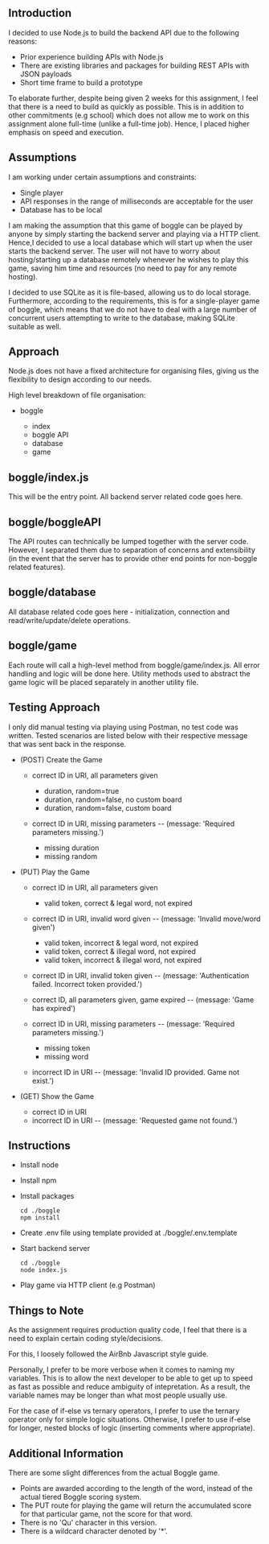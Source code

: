 ## Introduction

I decided to use Node.js to build the backend API due to the following reasons:

- Prior experience building APIs with Node.js
- There are existing libraries and packages for building REST APIs with JSON payloads
- Short time frame to build a prototype

To elaborate further, despite being given 2 weeks for this assignment, I feel that there is a need to build as quickly as possible. This is in addition to other commitments (e.g school) which does not allow me to work on this assignment alone full-time (unlike a full-time job). Hence, I placed higher emphasis on speed and execution.

## Assumptions

I am working under certain assumptions and constraints:

- Single player
- API responses in the range of milliseconds are acceptable for the user
- Database has to be local

I am making the assumption that this game of boggle can be played by anyone by simply starting the backend server and playing via a HTTP client. Hence,I decided to use a local database which will start up when the user starts the backend server. The user will not have to worry about hosting/starting up a database remotely whenever he wishes to play this game, saving him time and resources (no need to pay for any remote hosting).

I decided to use SQLite as it is file-based, allowing us to do local storage. Furthermore, according to the requirements, this is for a single-player game of boggle, which means that we do not have to deal with a large number of concurrent users attempting to write to the database, making SQLite suitable as well.

## Approach

Node.js does not have a fixed architecture for organising files, giving us the flexibility to design according to our needs.

High level breakdown of file organisation:

- boggle

  - index
  - boggle API
  - database
  - game

## boggle/index.js

This will be the entry point. All backend server related code goes here.

## boggle/boggleAPI

The API routes can technically be lumped together with the server code. However, I separated them due to separation of concerns and extensibility (in the event that the server has to provide other end points for non-boggle related features).

## boggle/database

All database related code goes here - initialization, connection and read/write/update/delete operations.

## boggle/game

Each route will call a high-level method from boggle/game/index.js. All error handling and logic will be done here. Utility methods used to abstract the game logic will be placed separately in another utility file.

## Testing Approach

I only did manual testing via playing using Postman, no test code was written. Tested scenarios are listed below with their respective message that was sent back in the response.

- (POST) Create the Game

  - correct ID in URI, all parameters given

    - duration, random=true
    - duration, random=false, no custom board
    - duration, random=false, custom board

  - correct ID in URI, missing parameters -- (message: 'Required parameters missing.')
    - missing duration
    - missing random

- (PUT) Play the Game

  - correct ID in URI, all parameters given
    - valid token, correct & legal word, not expired
  - correct ID in URI, invalid word given -- (message: 'Invalid move/word given')

    - valid token, incorrect & legal word, not expired
    - valid token, correct & illegal word, not expired
    - valid token, incorrect & illegal word, not expired

  - correct ID in URI, invalid token given -- (message: 'Authentication failed. Incorrect token provided.')
  - correct ID, all parameters given, game expired -- (message: 'Game has expired')

  - correct ID in URI, missing parameters -- (message: 'Required parameters missing.')

    - missing token
    - missing word

  - incorrect ID in URI -- (message: 'Invalid ID provided. Game not exist.')

- (GET) Show the Game
  - correct ID in URI
  - incorrect ID in URI -- (message: 'Requested game not found.')

## Instructions

- Install node
- Install npm
- Install packages

  ```
  cd ./boggle
  npm install
  ```

- Create .env file using template provided at ./boggle/.env.template
- Start backend server

  ```
  cd ./boggle
  node index.js
  ```

- Play game via HTTP client (e.g Postman)

## Things to Note

As the assignment requires production quality code, I feel that there is a need to explain certain coding style/decisions.

For this, I loosely followed the AirBnb Javascript style guide.

Personally, I prefer to be more verbose when it comes to naming my variables. This is to allow the next developer to be able to get up to speed as fast as possible and reduce ambiguity of intepretation. As a result, the variable names may be longer than what most people usually use.

For the case of if-else vs ternary operators, I prefer to use the ternary operator only for simple logic situations. Otherwise, I prefer to use if-else for longer, nested blocks of logic (inserting comments where appropriate).

## Additional Information

There are some slight differences from the actual Boggle game.

- Points are awarded according to the length of the word, instead of the actual tiered Boggle scoring system.
- The PUT route for playing the game will return the accumulated score for that particular game, not the score for that word.
- There is no 'Qu' character in this version.
- There is a wildcard character denoted by '\*'.
